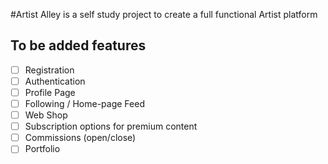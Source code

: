 #Artist Alley is a self study project to create a full functional Artist platform

## To be added features
- [ ] Registration
- [ ] Authentication
- [ ] Profile Page
- [ ] Following / Home-page Feed
- [ ] Web Shop
- [ ] Subscription options for premium content
- [ ] Commissions (open/close)
- [ ] Portfolio